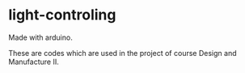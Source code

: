 # light-controling
Made with arduino. 

These are codes which are used in the project of course Design and Manufacture II.
